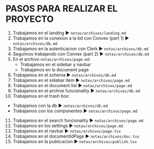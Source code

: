 # PASOS PARA REALIZAR EL PROYECTO
1. Trabajamos en el landing ► `notas/archivos/landing.md`
2. Trabajamos en la conexion a la bd con Convex (part 1) ► `notas/archivos/db.md`
3. Trabajamos en la autenticacion con Clerk ► `notas/archivos/db.md`
4. Seguimos trabajando con Convex (part 2) ► `notas/archivos/db.md`
5. En el archivo `notas/archivos/page.md`:
   - Trabajamos en el sidebar y navbar 
   - Trabajamos en la document page
6. Trabajamos en el schema ► `notas/archivos/db.md`
7. Trabajamos en el sidebar item ► `notas/archivos/page.md`
8. Trabajamos en el document list ► `notas/archivos/page.md`
9. Trabajamos en el archive funcionality ► `notas/archivos/db.md`
10. Trabajamos en el trash box:
   - Trabajamos con la db ► `notas/archivos/db.md`
   - Trabajamos con los componentes ► `notas/archivos/page.md`
11. Trabajamos en el search funcionality ► `notas/archivos/page.md`
12. Trabajamos en los settings ► `notas/archivos/page.md`
13. Trabajamos en el navbar ► `notas/archivos/page.tsx`
14. Trabajamos en el documentIdPage ► `notas/archivos/doc.tsx`
15. Trabajamos en la publicacion ► `notas/archivos/publish.tsx`

